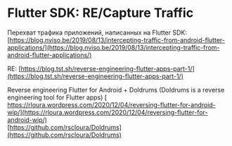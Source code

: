 # Flutter SDK: RE/Capture Traffic

Перехват трафика приложений, написанных на Flutter SDK: [https://blog.nviso.be/2019/08/13/intercepting-traffic-from-android-flutter-applications/](https://blog.nviso.be/2019/08/13/intercepting-traffic-from-android-flutter-applications/)

RE: [https://blog.tst.sh/reverse-engineering-flutter-apps-part-1/](https://blog.tst.sh/reverse-engineering-flutter-apps-part-1/)

Reverse engineering Flutter for Android + Doldrums \(Doldrums is a reverse engineering tool for Flutter apps\) [  
https://rloura.wordpress.com/2020/12/04/reversing-flutter-for-android-wip/](https://rloura.wordpress.com/2020/12/04/reversing-flutter-for-android-wip/)   
[https://github.com/rscloura/Doldrums](https://github.com/rscloura/Doldrums)



